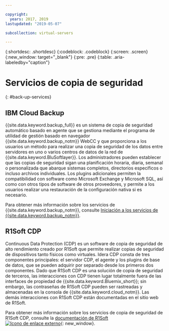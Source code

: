 ```yaml
---

copyright:
  years: 2017, 2019
lastupdated: "2019-05-07"

subcollection: virtual-servers

---
```


{:shortdesc: .shortdesc}
{:codeblock: .codeblock}
{:screen: .screen}
{:new_window: target="_blank"}
{:pre: .pre}
{:table: .aria-labeledby="caption"}

# Servicios de copia de seguridad
{: #back-up-services}

## IBM Cloud Backup

{{site.data.keyword.backup_full}} es un sistema de copia de seguridad automático basado en agente que se gestiona mediante el programa de utilidad de gestión basado en navegador {{site.data.keyword.backup_notm}} WebCC y que proporciona a los usuarios un método para realizar una copia de seguridad de los datos entre servidores en uno o varios centros de datos de la red de {{site.data.keyword.BluSoftlayer}}.  Los administradores pueden establecer que las copias de seguridad sigan una planificación horaria, diaria, semanal o personalizada que abarque sistemas completos, directorios específicos o incluso archivos individuales.  Los plugins adicionales permiten la compatibilidad con software como Microsoft Exchange y Microsoft SQL, así como con otros tipos de software de otros proveedores, y permite a los usuarios realizar una restauración de la configuración nativa si es necesario.

Para obtener más información sobre los servicios de {{site.data.keyword.backup_notm}}, consulte [Iniciación a los servicios de {{site.data.keyword.backup_notm}}](/docs/infrastructure/Backup?topic=Backup-getting-started).

## R1Soft CDP

Continuous Data Protection (CDP) es un software de copia de seguridad de alto rendimiento creado por R1Soft que permite realizar copias de seguridad de dispositivos tanto físicos como virtuales. Idera CDP consta de tres componentes principales: el servidor CDP, el agente y los plugins de base de datos, que se pueden adquirir por separado desde los primeros dos componentes.  Dado que R1Soft CDP es una solución de copia de seguridad de terceros, las interacciones con CDP tienen lugar totalmente fuera de las interfaces de propiedad de {{site.data.keyword.Bluemix_short}}; sin embargo, las contraseñas de R1Soft CDP pueden ser rastreadas y almacenadas en la consola de {{site.data.keyword.cloud_notm}}.  Las demás interacciones con R1Soft CDP están documentadas en el sitio web de R1Soft.

Para obtener más información sobre los servicios de copia de seguridad de R1Soft CDP, consulte la [documentación de R1Soft ![Icono de enlace externo](../icons/launch-glyph.svg "Icono de enlace externo")](http://wiki.r1soft.com/display/ServerBackupManager/Home){: new_window}.

